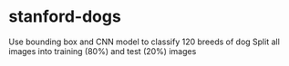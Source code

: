 # stanford-dogs
Use bounding box and CNN model to classify 120 breeds of dog
Split all images into training (80%) and test (20%) images

